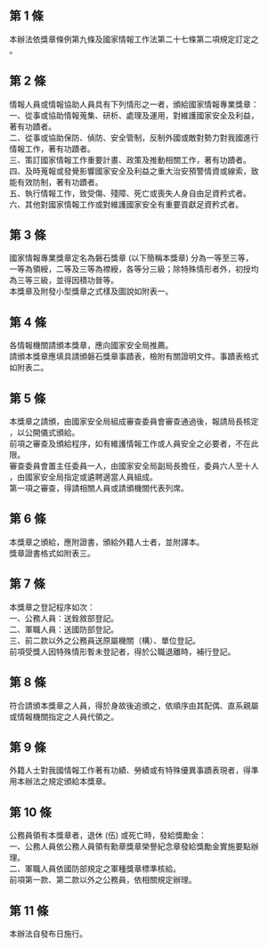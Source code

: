 第 1 條
-------
本辦法依獎章條例第九條及國家情報工作法第二十七條第二項規定訂定之  
。

第 2 條
-------
情報人員或情報協助人員具有下列情形之一者，頒給國家情報專業獎章：  
一、從事或協助情報蒐集、研析、處理及運用，對維護國家安全及利益，  
    著有功蹟者。  
二、從事或協助保防、偵防、安全管制，反制外國或敵對勢力對我國進行  
    情報工作，著有功蹟者。  
三、策訂國家情報工作重要計畫、政策及推動相關工作，著有功蹟者。  
四、及時蒐報或發覺影響國家安全及利益之重大治安預警情資或線索，致  
    能有效防制，著有功蹟者。  
五、執行情報工作，致受傷、殘障、死亡或喪失人身自由足資矜式者。  
六、其他對國家情報工作或對維護國家安全有重要貢獻足資矜式者。

第 3 條
-------
國家情報專業獎章定名為磐石獎章 (以下簡稱本獎章) 分為一等至三等，  
一等為領綬，二等及三等為襟綬，各等分三級；除特殊情形者外，初授均  
為三等三級，並得因積功晉等。  
本獎章及附發小型獎章之式樣及圖說如附表一。

第 4 條
-------
各情報機關請頒本獎章，應向國家安全局推薦。  
請頒本獎章應填具請頒磐石獎章事蹟表，檢附有關證明文件。事蹟表格式  
如附表二。

第 5 條
-------
本獎章之請頒，由國家安全局組成審查委員會審查通過後，報請局長核定  
，以公開儀式頒給。  
前項之審查及頒給程序，如有維護情報工作或人員安全之必要者，不在此  
限。  
審查委員會置主任委員一人，由國家安全局副局長擔任，委員六人至十人  
，由國家安全局指定或遴聘適當人員組成。  
第一項之審查，得請相關人員或請頒機關代表列席。

第 6 條
-------
本獎章之頒給，應附證書，頒給外籍人士者，並附譯本。  
獎章證書格式如附表三。

第 7 條
-------
本獎章之登記程序如次：  
一、公務人員：送銓敘部登記。  
二、軍職人員：送國防部登記。  
三、前二款以外之公務員送原屬機關（構）、單位登記。  
前項受獎人因特殊情形暫未登記者，得於公職退離時，補行登記。

第 8 條
-------
符合請頒本獎章之人員，得於身故後追頒之，依順序由其配偶、直系親屬  
或情報機關指定之人員代領之。

第 9 條
-------
外籍人士對我國情報工作著有功績、勞績或有特殊優異事蹟表現者，得準  
用本辦法之規定頒給本獎章。

第 10 條
--------
公務員領有本獎章者，退休 (伍) 或死亡時，發給獎勵金：  
一、公務人員依公務人員領有勳章獎章榮譽紀念章發給獎勵金實施要點辦  
    理。  
二、軍職人員依國防部規定之軍種獎章標準核給。  
前項第一款、第二款以外之公務員，依相關規定辦理。

第 11 條
--------
本辦法自發布日施行。

